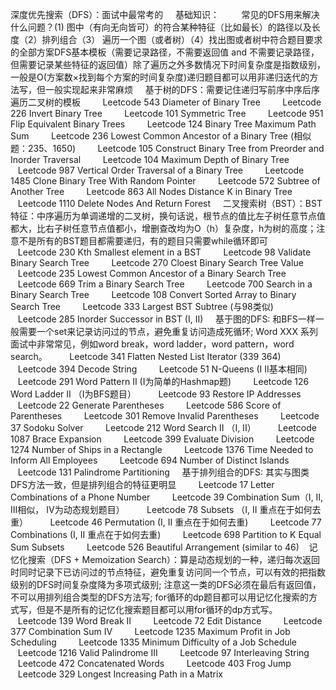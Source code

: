 
深度优先搜索（DFS）：面试中最常考的
    基础知识：
        常见的DFS用来解决什么问题？(1) 图中（有向无向皆可）的符合某种特征（比如最长）的路径以及长度（2）排列组合（3） 遍历一个图（或者树）（4）找出图或者树中符合题目要求的全部方案DFS基本模板（需要记录路径，不需要返回值 and 不需要记录路径，但需要记录某些特征的返回值）除了遍历之外多数情况下时间复杂度是指数级别，一般是O(方案数×找到每个方案的时间复杂度)递归题目都可以用非递归迭代的方法写，但一般实现起来非常麻烦
    基于树的DFS：需要记住递归写前序中序后序遍历二叉树的模板
        Leetcode 543 Diameter of Binary Tree
        Leetcode 226 Invert Binary Tree
        Leetcode 101 Symmetric Tree
        Leetcode 951 Flip Equivalent Binary Trees
        Leetcode 124 Binary Tree Maximum Path Sum
        Leetcode 236 Lowest Common Ancestor of a Binary Tree (相似题：235、1650)
        Leetcode 105 Construct Binary Tree from Preorder and Inorder Traversal
        Leetcode 104 Maximum Depth of Binary Tree
        Leetcode 987 Vertical Order Traversal of a Binary Tree
        Leetcode 1485 Clone Binary Tree With Random Pointer
        Leetcode 572 Subtree of Another Tree
        Leetcode 863 All Nodes Distance K in Binary Tree
        Leetcode 1110 Delete Nodes And Return Forest
    二叉搜索树（BST）：BST特征：中序遍历为单调递增的二叉树，换句话说，根节点的值比左子树任意节点值都大，比右子树任意节点值都小，增删查改均为O（h）复杂度，h为树的高度；注意不是所有的BST题目都需要递归，有的题目只需要while循环即可
        Leetcode 230 Kth Smallest element in a BST
        Leetcode 98 Validate Binary Search Tree
        Leetcode 270 Cloest Binary Search Tree Value
        Leetcode 235 Lowest Common Ancestor of a Binary Search Tree
        Leetcode 669 Trim a Binary Search Tree
        Leetcode 700 Search in a Binary Search Tree
        Leetcode 108 Convert Sorted Array to Binary Search Tree
        Leetcode 333 Largest BST Subtree (与98类似)
        Leetcode 285 Inorder Successor in BST (I, II)
    基于图的DFS: 和BFS一样一般需要一个set来记录访问过的节点，避免重复访问造成死循环; Word XXX 系列面试中非常常见，例如word break，word ladder，word pattern，word search。
        Leetcode 341 Flatten Nested List Iterator (339 364)
        Leetcode 394 Decode String
        Leetcode 51 N-Queens (I II基本相同)
        Leetcode 291 Word Pattern II (I为简单的Hashmap题)
        Leetcode 126 Word Ladder II （I为BFS题目）
        Leetcode 93 Restore IP Addresses
        Leetcode 22 Generate Parentheses
        Leetcode 586 Score of Parentheses
        Leetcode 301 Remove Invalid Parentheses
        Leetcode 37 Sodoku Solver
        Leetcode 212 Word Search II （I, II）
        Leetcode 1087 Brace Expansion
        Leetcode 399 Evaluate Division
        Leetcode 1274 Number of Ships in a Rectangle
        Leetcode 1376 Time Needed to Inform All Employees
        Leetcode 694 Number of Distinct Islands
        Leetcode 131 Palindrome Partitioning
    基于排列组合的DFS: 其实与图类DFS方法一致，但是排列组合的特征更明显
        Leetcode 17 Letter Combinations of a Phone Number
        Leetcode 39 Combination Sum（I, II, III相似， IV为动态规划题目）
        Leetcode 78 Subsets （I, II 重点在于如何去重）
        Leetcode 46 Permutation (I, II 重点在于如何去重)
        Leetcode 77 Combinations (I, II 重点在于如何去重)
        Leetcode 698 Partition to K Equal Sum Subsets
        Leetcode 526 Beautiful Arrangement (similar to 46)
   记忆化搜索（DFS + Memoization Search）：算是动态规划的一种，递归每次返回时同时记录下已访问过的节点特征，避免重复访问同一个节点，可以有效的把指数级别的DFS时间复杂度降为多项式级别; 注意这一类的DFS必须在最后有返回值，不可以用排列组合类型的DFS方法写; for循环的dp题目都可以用记忆化搜索的方式写，但是不是所有的记忆化搜索题目都可以用for循环的dp方式写。
        Leetcode 139 Word Break II
        Leetcode 72 Edit Distance
        Leetcode 377 Combination Sum IV
        Leetcode 1235 Maximum Profit in Job Scheduling
        Leetcode 1335 Minimum Difficulty of a Job Schedule
        Leetcode 1216 Valid Palindrome III
        Leetcode 97 Interleaving String
        Leetcode 472 Concatenated Words
        Leetcode 403 Frog Jump
        Leetcode 329 Longest Increasing Path in a Matrix